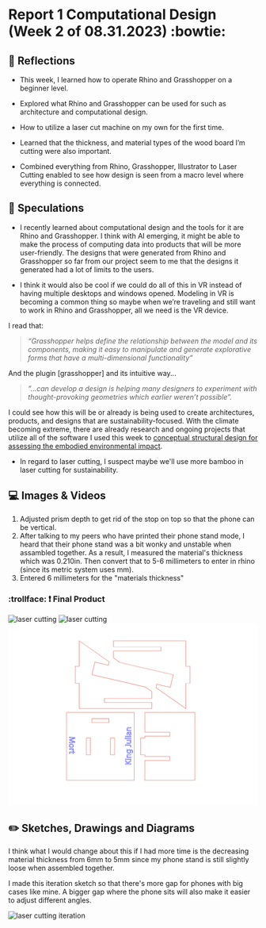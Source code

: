 
# Report 1 Computational Design (Week 2 of 08.31.2023) :bowtie:


## 💭 Reflections

- This week, I learned how to operate Rhino and Grasshopper on a beginner level.
  
- Explored what Rhino and Grasshopper can be used for such as architecture and computational design.
  
- How to utilize a laser cut machine on my own for the first time.
  
- Learned that the thickness, and material types of the wood board I’m cutting were also important.
  
- Combined everything from Rhino, Grasshopper, Illustrator to Laser Cutting enabled to see how design is seen from a macro level where everything is connected.

## 🔎 Speculations
- I recently learned about computational design and the tools for it are Rhino and Grasshopper. I think with AI emerging, it might be able to make the process of computing data into products that will be more user-friendly. The designs that were generated from Rhino and Grasshopper so far from our project seem to me that the designs it generated had a lot of limits to the users.

- I think it would also be cool if we could do all of this in VR instead of having multiple desktops and windows opened. Modeling in VR is becoming a common thing so maybe when we’re traveling and still want to work in Rhino and Grasshopper, all we need is the VR device.

I read that:
>*“Grasshopper helps define the relationship between the model and its components, making it easy to manipulate and generate explorative forms that have a multi-dimensional functionality”*

And the plugin [grasshopper] and its intuitive way...
> *”...can develop a design is helping many designers to experiment with thought-provoking geometries which earlier weren’t possible”.*

I could see how this will be or already is being used to create architectures, products, and designs that are sustainability-focused. With the climate becoming extreme, there are already research and ongoing projects that utilize all of the software I used this week to [conceptual structural design for assessing the embodied environmental impact](https://www.mdpi.com/2071-1050/15/15/11990).

- In regard to laser cutting, I suspect maybe we'll use more bamboo in laser cutting for sustainability.

## 💻 Images & Videos

1. Adjusted prism depth to get rid of the stop on top so that the phone can be vertical. 
2. After talking to my peers who have printed their phone stand mode, I heard that their phone stand was a bit wonky and unstable when assambled together. As a result, I measured the material's thickness which was 0.210in. Then convert that to 5-6 millimeters to enter in rhino (since its metric system uses mm).
3. Entered 6 millimeters for the "materials thickness"

###  :trollface: ❗ Final Product
![laser cutting](horizontal_phone.png "Laser Cutting")
![laser cutting](vertical_phone.png "Laser Cutting")
![laser cut pattern](laser_cut_pattern.png "Laser Cut Pattern")


## ✏️ Sketches, Drawings and Diagrams
I think what I would change about this if I had more time is the decreasing material thickness from 6mm to 5mm since my phone stand is still slightly loose when assembled together.

I made this iteration sketch so that there's more gap for phones with big cases like mine. A bigger gap where the phone sits will also make it easier to adjust different angles.

![laser cutting iteration](iteration.png "Laser Cutting iteration")

